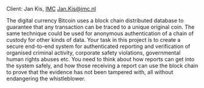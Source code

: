 Client: Jan Kis, [IMC](IMC "wikilink") <Jan.Kis@imc.nl>

The digital currency Bitcoin uses a block chain distributed database to
guarantee that any transaction can be traced to a unique original coin.
The same technique could be used for anonymous authentication of a chain
of custody for other kinds of data. Your task in this project is to
create a secure end-to-end system for authenticated reporting and
verification of organised criminal activity, corporate safety
violations, governmental human rights abuses etc. You need to think
about how reports can get into the system safely, and how those
receiving a report can use the block chain to prove that the evidence
has not been tampered with, all without endangering the whistleblower.